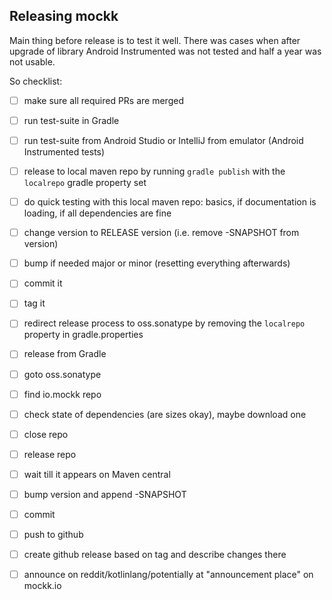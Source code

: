  
## Releasing mockk
 
 Main thing before release is to test it well. There was cases when after upgrade of library Android Instrumented was not tested and half a year was not usable.
 
 So checklist:
 
 - [ ] make sure all required PRs are merged
 - [ ] run test-suite in Gradle
 - [ ] run test-suite from Android Studio or IntelliJ from emulator (Android Instrumented tests)
 - [ ] release to local maven repo by running `gradle publish` with the `localrepo` gradle property set
 - [ ] do quick testing with this local maven repo: basics, if documentation is loading, if all dependencies are fine
 - [ ] change version to RELEASE version (i.e. remove -SNAPSHOT from version)
 - [ ] bump if needed major or minor (resetting everything afterwards)
 - [ ] commit it
 - [ ] tag it
 - [ ] redirect release process to oss.sonatype by removing the `localrepo` property in gradle.properties
 - [ ] release from Gradle
 - [ ] goto oss.sonatype
 - [ ] find io.mockk repo
 - [ ] check state of dependencies (are sizes okay), maybe download one
 - [ ] close repo
 - [ ] release repo
 - [ ] wait till it appears on Maven central
 - [ ] bump version and append -SNAPSHOT
 - [ ] commit
 - [ ] push to github
 - [ ] create github release based on tag and describe changes there
 - [ ] announce on reddit/kotlinlang/potentially at "announcement place" on mockk.io
 
